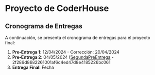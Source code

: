 # Proyecto de CoderHouse

## Cronograma de Entregas

A continuación, se presenta el cronograma de entregas para el proyecto final:

1. **Pre-Entrega 1**: 12/04/2024 - Corrección: 20/04/2024
2. **Pre-Entrega 2**: 04/05/2024 ([SegundaPreEntrega](https://github.com/fgarcia93mdz/TD-react-js-CoderHouse.git) - 2f286d8682261001af6c4ed47d8e4185226bc061
3. **Entrega Final**: Fecha
